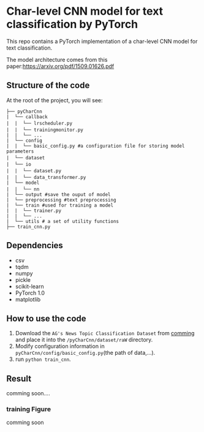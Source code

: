 # Char-level CNN model for text classification by PyTorch

This repo contains a PyTorch implementation of a char-level CNN model  for text classification.

The model architecture comes from this paper:<url>https://arxiv.org/pdf/1509.01626.pdf</url>

## Structure of the code

At the root of the project, you will see:

```text
├── pyCharCnn
|  └── callback
|  |  └── lrscheduler.py　　
|  |  └── trainingmonitor.py　
|  |  └── ...
|  └── config
|  |  └── basic_config.py #a configuration file for storing model parameters
|  └── dataset　　　
|  └── io　　　　
|  |  └── dataset.py　　
|  |  └── data_transformer.py　　
|  └── model
|  |  └── nn　
|  └── output #save the ouput of model
|  └── preprocessing #text preprocessing 
|  └── train #used for training a model
|  |  └── trainer.py 
|  |  └── ...
|  └── utils # a set of utility functions
├── train_cnn.py
```
## Dependencies

- csv
- tqdm
- numpy
- pickle
- scikit-learn
- PyTorch 1.0
- matplotlib

## How to use the code

1. Download the `AG's News Topic Classification Dataset` from [comming](url) and place it into the `/pyCharCnn/dataset/raW` directory.
5. Modify configuration information in `pyCharCnn/config/basic_config.py`(the path of data,...).
6. run `python train_cnn`.

## Result

comming soon....

### training Figure

comming soon


